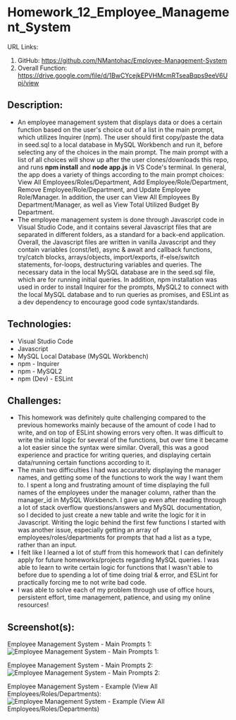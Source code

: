 # Homework_12_Employee_Management_System

URL Links:
  1) GitHub: https://github.com/NMantohac/Employee-Management-System
  2) Overall Function: https://drive.google.com/file/d/1BwCYcejkEPVHMcmRTseaBqps9eeV6Upj/view
  
## Description:
  - An employee management system that displays data or does a certain function based on the user's choice out of a list in 
    the main prompt, which utilizes Inquirer (npm). The user should first copy/paste the data in seed.sql to a local database 
    in MySQL Workbench and run it, before selecting any of the choices in the main prompt. The main prompt with a list of all 
    choices will show up after the user clones/downloads this repo, and runs **npm install** and **node app.js** in VS Code's terminal.
    In general, the app does a variety of things according to the main prompt choices: View All Employees/Roles/Department,
    Add Employee/Role/Department, Remove Employee/Role/Department, and Update Employee Role/Manager. In addition, the user can 
    View All Employees By Department/Manager, as well as View Total Utilized Budget By Department. 
  - The employee management system is done through Javascript code in Visual Studio Code, and it contains several Javascript files 
    that are separated in different folders, as a standard for a back-end application. Overall, the Javascript files are written in
    vanilla Javascript and they contain variables (const/let), async & await and callback functions, try/catch blocks, arrays/objects, 
    import/exports, if-else/switch statements, for-loops, destructuring variables and queries. The necessary data in the local 
    MySQL database are in the seed.sql file, which are for running initial queries. In addition, npm installation was used in order 
    to install Inquirer for the prompts, MySQL2 to connect with the local MySQL database and to run queries as promises, and ESLint as
    a dev dependency to encourage good code syntax/standards. 
  
## Technologies:
  - Visual Studio Code
  - Javascript
  - MySQL Local Database (MySQL Workbench)
  - npm - Inquirer
  - npm - MySQL2
  - npm (Dev) - ESLint
  
## Challenges:
  - This homework was definitely quite challenging compared to the previous homeworks mainly because of the amount of code I had to
    write, and on top of ESLint showing errors very often. It was difficult to write the initial logic for several of the functions, 
    but over time it became a lot easier since the syntax were similar. Overall, this was a good experience and practice for writing 
    queries, and displaying certain data/running certain functions according to it.
  - The main two difficulties I had was accurately displaying the manager names, and getting some of the functions to work 
    the way I want them to. I spent a long and frustrating amount of time displaying the full names of the employees under the manager
    column, rather than the manager_id in MySQL Workbench. I gave up even after reading through a lot of stack overflow 
    questions/answers and MySQL documentation, so I decided to just create a new table and write the logic for it in Javascript. 
    Writing the logic behind the first few functions I started with was another issue, especially getting an array of 
    employees/roles/departments for prompts that had a list as a type, rather than an input. 
  - I felt like I learned a lot of stuff from this homework that I can definitely apply for future homeworks/projects 
    regarding MySQL queries. I was able to learn to write certain logic for functions that I wasn't able to before due to 
    spending a lot of time doing trial & error, and ESLint for practically forcing me to not write bad code. 
  - I was able to solve each of my problem through use of office hours, persistent effort, time management, patience, and 
    using my online resources!
    
## Screenshot(s):
  
  Employee Management System - Main Prompts 1:
  ![Employee Management System - Main Prompts 1:](https://puu.sh/FDoqR/909b661af1.png)
  
  Employee Management System - Main Prompts 2:
  ![Employee Management System - Main Prompts 2:](https://puu.sh/FDorf/a96502eccb.png)
  
  Employee Management System - Example (View All Employees/Roles/Departments):
  ![Employee Management System - Example (View All Employees/Roles/Departments)](https://puu.sh/FDopL/99325166cc.png)
